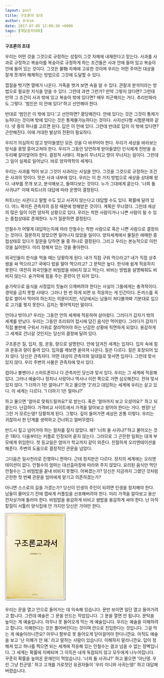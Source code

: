 ```yaml
---
layout: post
title: 구조론의 초대
author: drkim
date: 2017-07-05 13:09:30 +0900
tags: [깨달음의대화]
---
```


**구조론의 초대**

  


우리는 어떤 것을 그것으로 규정하는 성질이 그것 자체에 내재한다고 믿는다. 사과를 사과로 규정하고 복숭아를 복숭아로 규정하게 하는 조건들은 사과 안에 들어 있고 복숭아 안에 들어 있는 것이다. 그것은 물物 자체에 고유한 것이며 우리는 어떤 주어진 대상을 잘게 쪼개어 해체하는 방법으로 그것에 도달할 수 있다. 

  


껍질을 벗기면 열매가 나온다. 거죽을 벗겨 보면 속을 알 수 있다. 관찰과 분석이라는 방법으로 필요한 지식을 얻을 수 있다. 그런데 과연 그런가? 만약 그렇지 않다면? 그런데 만약 그 조건이 사과 밖에 있고 복숭아 밖에 있다면? 매우 피곤해지는 거다. 추리만화라도 그렇다. '범인은 이 안에 있다!'하고 선언해야 한다.

  


반대로 '범인은 이 밖에 있다.'고 선언하면? 황당해진다. 안에 있다는 것은 그것이 통제가능하다는 것이며 밖에 있다는 것은 통제불가능하다는 것이다. 사지선다형 시험문제와 같다. 넷 중의 하나를 고르면 된다. 답은 이 안에 있다. 그런데 반대로 답이 이 밖에 있다면? 곤란해진다. 이에 거대한 발상의 전환이 필요하다. 

  


우리가 의심하지 않고 받아들였던 모든 것을 다 바꾸어야 한다. 우리가 세상을 바라보는 방식을 몽땅 뜯어고쳐야 한다. 우리가 그동안 당연하게 받아들였던 인식체계 전반을 송두리째 갈아엎어야 한다. 결정적 사태다. 하늘이 무너지고 땅이 무너지는 일이다. 그런데 그 일이 실제로 일어났다. 바로 양자역학의 세계다.

  


우리는 사과를 먹어 보고 그것이 사과라는 사실을 안다. 그것을 그것으로 규정하는 조건은 사과의 맛이다. 맛은 사과 내부에 있다. 우리는 이 한 가지 방법으로 세상을 상대해 왔다. 내부를 쪼개 보고, 분석해보고, 들여다보는 것이다. 누가 그대에게 묻는다. '너희 둘 사귀냐?' 이때 파트너의 대답에 따라 운명이 결정된다. 

  


파트너는 사귄다고 말할 수도 있고 사귀지 않는다고 대답할 수도 있다. 확률에 달려 있다. 어느 쪽이든 관측자의 등장 때문에 방해받은 것이다. 계획은 무너졌다. 그런데 세상의 많은 일이 이런 양자적 상황으로 있다. 우리는 착한 사람이거나 나쁜 사람이 될 수 있는 중첩상태로 존재한다. 누가 질문하면 결정된다.

  


안철수가 어떻게 대답하는지에 따라 안철수는 착한 사람으로 혹은 나쁜 사람으로 결정되는 것이다. 질문하지 않았으면 일어나지 않았을 일이다. 양자세계에서 물질은 애매한 중첩상태로 있다가 질문을 당하면 둘 중 하나로 결정된다. 그리고 우리는 본능적으로 이런 것을 싫어한다. 미리 정해져 있는 것을 좋아한다.

  


외국인들이 한식을 먹을 때는 당황하게 된다. 내가 직접 구워 먹으라고? 내가 직접 상추쌈을 싸 먹으라고? 국에다 밥을 말아 먹으라고? 그 문턱은 높다. 한식에 쉽게 적응하지 못한다. 여전히 외국인들은 비빔밥을 비비지 않고 먹는다. 비비는 방법을 설명해줘도 비비지 않는다. 숟가락에 힘을 주는 훈련이 안 되어 있다.

  


숟가락으로 음식을 사정없이 짓눌러 으깨버려야 한다는 사실이 그들에게는 충격적이다. 경악을 금치 못할 사태다. 그러나 한 번 하게 되면 또 적응하는 게 인간이다. 돈까스를 꼭 칼로 썰어서 먹어야 하는지는 의문이지만, 식당에서는 남들이 쳐다볼까봐 기분대로 입으로 고기를 찢지 못한다. 김치는 찢어먹지만 말이다.

  


안이냐 밖이냐? 우리는 그동안 안의 세계에 적응하여 살아왔다. 그러다가 갑자기 밖의 세계를 만났다. 우리는 그동안 조리되어 접시에 담긴 음식만 먹어왔다. 그러다가 갑자기 직접 불판에 구워서 가위로 잘라먹어야 하는 난감한 상황에 직면하게 되었다. 용감하게 그 세계로 건너갈 것인지는 당신의 결정에 달려 있다. 

  


구조론은 질, 입자, 힘, 운동, 량으로 설명한다. 안에 담겨진 세계는 입자다. 입자 속에 힘과 운동과 량이 들어 있다. 입자를 깨보면 쏟아져 나온다. 질은 다르다. 질은 포장되어 있지 않다. 당신은 관측자다. 어떤 대상이 관측자와 일대일로 맞서면 입자다. 그런데 맞서 있지 않다. 우리 주변의 사물은 관측자에 맞서 있다.

  


컵이나 볼펜이나 스마트폰이나 다 관측자인 당신과 맞서 있다. 우리는 그 세계에 적응해 있다. 그러나 예술이나 정치나 사랑이나 역사나 이런 쪽으로 가면 심오해진다. 전혀 맞서 있지 않다. '1 더하기 1은 얼마냐?' 하고 물으면 '2'라고 대답하는 세계에 우리는 살고 있다. 이 세계는 다르다. '1 더하기 1은 얼마냐?' 

  


하고 물으면 '얼마로 맞춰드릴까요?'로 받는다. 혹은 '얼마까지 보고 오셨어요?' 하고 되묻는다. 난감하다. 가격비교 사이트에서 가격을 알아보고 왔어야 한다는 거다. 젠장! 난 그런 거 모르는뎅? 당황하게 된다. 그렇다. 깊이 들어가면 세상은 온통 이렇다. 우리는 귀찮아서 한 단계를 생략하고 건너뛰고 얼버무렸다.

  


반드시 짚고 넘어가야 하는 절차를 짚지 않았다. 왜? '너희 둘 사귀냐?'하고 물어오는 것은 1회다. 다음부터는 커플로 인정되어 묻지 않는다. 그러므로 그 곤란한 일회는 대개 부모에게 위임한다. 첫 등교일은 엄마가 학교까지 같이 와준다. 친절하게 오리엔테이션을 해준다. 주변의 도움으로 결정적인 관문을 넘었다.

  


그다음은 일사천리로 진행하니 편하다. 근데 정치판은 다르다. 정치의 세계에는 오리엔테이션이 없다. 안철수의 엄마는 대선출마장에 따라와 주지 않았다. 요리된 음식만 먹던 안철수는 그 비빔밥을 끝내 비비지 못했다. 어쩌겠는가? 당신은 지금까지 그랬던 것처럼 곤란한 첫 번째 관문을 엄마에게 맡기고 의존하겠는가? 

  


아니면 스스로의 길을 가겠는가? 당신이 인생의 주인이 되려면 인생을 정치해야 한다. 남들이 물어오기 전에 잽싸게 커플임을 선포해버려야 한다. 미리 가격을 알아보고 용산전자상가에 들러야 한다. 비빔밥을 용감하게 비비고 쌈밥을 용감하게 싸야 한다. 난 아직 칼질이 서툴러 양식집에 안 가지만 당신은 가야만 한다.

  



![](/files/attach/images/198/627/862/0.jpg)   


  


우리는 문을 열고 안으로 들어가는 데 익숙해 있습니다. 문만 보이면 일단 열고 들어가려고 합니다. 그런데 예술은 그 문을 만드는 작업입니다. 그 문을 열면 안 됩니다. 문턱을 높이는 게 예술입니다. 아무나 못 들어오게 막는 게 예술입니다. 우리는 예술을 이해하려고 합니다. 이해한다는 것은 풀어버린다는 것이며 안으로 진입한다는 것입니다. 그걸 막는 게 예술이라니깐요? 아무나 함부로 못 들어오게 닫아걸어야 한다니깐요. 아직도 예술을 보고 '난 이해가 안 돼.' 라고 말하는 사람이 있습니다. 이해하지 말라니깐요. 답이 정해져 있고 하나를 찍으면 되는 세계에 적응해 있는 안철수는 결코 넘을 수 없는 장벽입니다. 그 세계는 확률에 지배되며 그 이득은 내게 독점되지 않고 모두에게 나누어집니다. 꾸준히 확률을 높여온 문재인이 먹었습니다. '너희 둘 사귀냐?' 하고 물으면 '아닌뎅. 우린 그냥 친군뎅.' 하고 고개를 가로젓던 유권자들이 '우리 이니와 사귀는뎅!' 하고 대답해 버렸습니다.